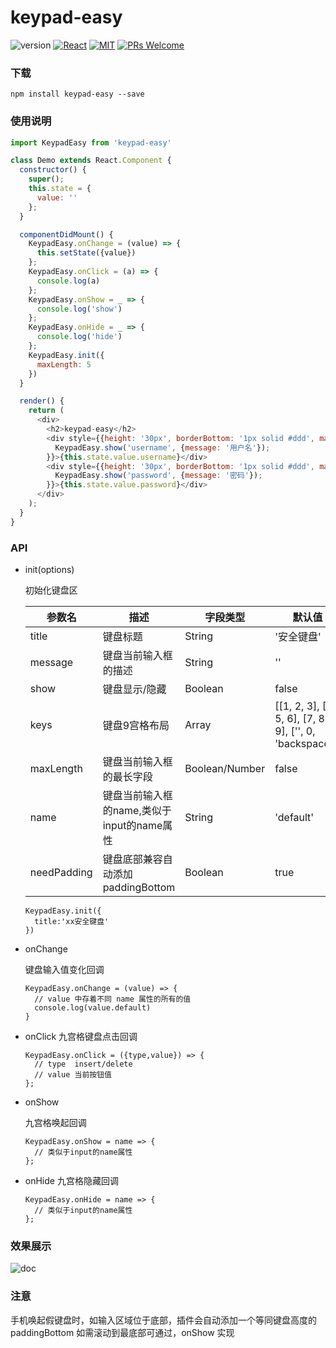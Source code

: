 # keypad-easy

![version](https://img.shields.io/badge/version-v1.0.0-brightgreen.svg?style=flat-square) [![React](https://img.shields.io/badge/react-16.x.x-brightgreen.svg?style=flat-square)](https://github.com/facebook/react) [![MIT](https://img.shields.io/dub/l/vibe-d.svg?style=flat-square)](http://opensource.org/licenses/MIT) [![PRs Welcome](https://img.shields.io/badge/PRs-welcome-brightgreen.svg?style=flat-square)](https://reactjs.org/docs/how-to-contribute.html#your-first-pull-request)

### 下载
```
npm install keypad-easy --save
```

### 使用说明
```javascript
import KeypadEasy from 'keypad-easy'

class Demo extends React.Component {
  constructor() {
    super();
    this.state = {
      value: ''
    };
  }

  componentDidMount() {
    KeypadEasy.onChange = (value) => {
      this.setState({value})
    };
    KeypadEasy.onClick = (a) => {
      console.log(a)
    };
    KeypadEasy.onShow = _ => {
      console.log('show')
    };
    KeypadEasy.onHide = _ => {
      console.log('hide')
    };
    KeypadEasy.init({
      maxLength: 5
    })
  }

  render() {
    return (
      <div>
        <h2>keypad-easy</h2>
        <div style={{height: '30px', borderBottom: '1px solid #ddd', margin: '10px'}} onClick={_ => {
          KeypadEasy.show('username', {message: '用户名'});
        }}>{this.state.value.username}</div>
        <div style={{height: '30px', borderBottom: '1px solid #ddd', margin: '10px'}} onClick={_ => {
          KeypadEasy.show('password', {message: '密码'});
        }}>{this.state.value.password}</div>
      </div>
    );
  }
}
```

### API

* init(options)

  初始化键盘区

  |参数名|描述|字段类型|默认值|
  |--|--|--|--|
  |title|键盘标题|String|'安全键盘'|
  |message|键盘当前输入框的描述|String|''|
  |show|键盘显示/隐藏|Boolean|false|
  |keys|键盘9宫格布局|Array|[[1, 2, 3], [4, 5, 6], [7, 8, 9], ['', 0, 'backspace']]|
  |maxLength|键盘当前输入框的最长字段|Boolean/Number|false|
  |name|键盘当前输入框的name,类似于input的name属性|String|'default'|
  |needPadding|键盘底部兼容自动添加paddingBottom|Boolean|true|
  ```
  KeypadEasy.init({
    title:'xx安全键盘'
  })
  ```
* onChange

  键盘输入值变化回调
  ```
  KeypadEasy.onChange = (value) => {
    // value 中存着不同 name 属性的所有的值
    console.log(value.default)
  }
  ```
  
* onClick
  九宫格键盘点击回调
  ```
  KeypadEasy.onClick = ({type,value}) => {
    // type  insert/delete
    // value 当前按钮值
  };
  ```
  
* onShow

  九宫格唤起回调
  ```
  KeypadEasy.onShow = name => {
    // 类似于input的name属性
  };
  ```
  
* onHide
  九宫格隐藏回调
  ```
  KeypadEasy.onHide = name => {
    // 类似于input的name属性
  };
  ```
  
### 效果展示
![doc](https://user-images.githubusercontent.com/47963826/53787066-928e9300-3f58-11e9-967a-9e35253708be.png)

### 注意

手机唤起假键盘时，如输入区域位于底部，插件会自动添加一个等同键盘高度的 paddingBottom
如需滚动到最底部可通过，onShow 实现

